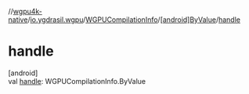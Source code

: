 //[wgpu4k-native](../../../../index.md)/[io.ygdrasil.wgpu](../../index.md)/[WGPUCompilationInfo](../index.md)/[[android]ByValue](index.md)/[handle](handle.md)

# handle

[android]\
val [handle](handle.md): WGPUCompilationInfo.ByValue